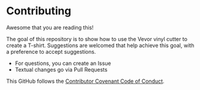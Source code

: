# Contributing

Awesome that you are reading this!

The goal of this repository is to show how to use the Vevor
vinyl cutter to create a T-shirt.
Suggestions are welcomed that help achieve this goal,
with a preference to accept suggestions.

* For questions, you can create an Issue
* Textual changes go via Pull Requests

This GitHub follows the [Contributor Covenant Code of Conduct](CODE_OF_CONDUCT.md).

